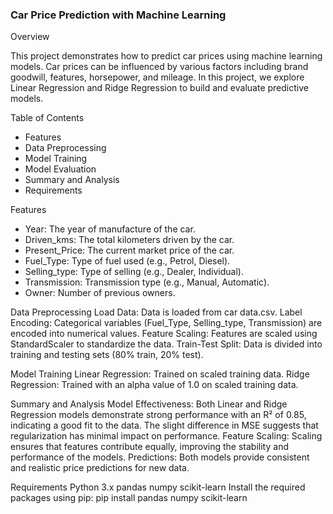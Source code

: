### Car Price Prediction with Machine Learning

Overview

This project demonstrates how to predict car prices using machine learning models. Car prices can be influenced by various factors including brand goodwill, features, horsepower, and mileage. In this project, we explore Linear Regression and Ridge Regression to build and evaluate predictive models.

Table of Contents
- Features
- Data Preprocessing
- Model Training
- Model Evaluation
- Summary and Analysis
- Requirements

Features
- Year: The year of manufacture of the car.
- Driven_kms: The total kilometers driven by the car.
- Present_Price: The current market price of the car.
- Fuel_Type: Type of fuel used (e.g., Petrol, Diesel).
- Selling_type: Type of selling (e.g., Dealer, Individual).
- Transmission: Transmission type (e.g., Manual, Automatic).
- Owner: Number of previous owners.

Data Preprocessing
Load Data: Data is loaded from car data.csv.
Label Encoding: Categorical variables (Fuel_Type, Selling_type, Transmission) are encoded into numerical values.
Feature Scaling: Features are scaled using StandardScaler to standardize the data.
Train-Test Split: Data is divided into training and testing sets (80% train, 20% test).

Model Training
Linear Regression: Trained on scaled training data.
Ridge Regression: Trained with an alpha value of 1.0 on scaled training data.

Summary and Analysis
Model Effectiveness: Both Linear and Ridge Regression models demonstrate strong performance with an R² of 0.85, indicating a good fit to the data. The slight difference in MSE suggests that regularization has minimal impact on performance.
Feature Scaling: Scaling ensures that features contribute equally, improving the stability and performance of the models.
Predictions: Both models provide consistent and realistic price predictions for new data.

Requirements
Python 3.x
pandas
numpy
scikit-learn
Install the required packages using pip:
pip install pandas numpy scikit-learn
